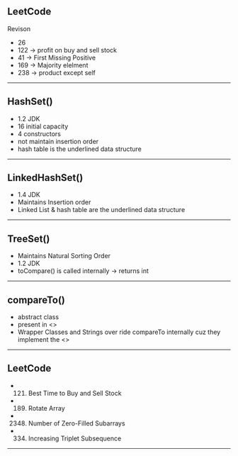 ## LeetCode

Revison

- 26
- 122 -> profit on buy and sell stock
- 41 -> First Missing Positive
- 169 -> Majority elelment
- 238 -> product except self

---

## HashSet()

- 1.2 JDK
- 16 initial capacity
- 4 constructors
- not maintain insertion order
- hash table is the underlined data structure

---

## LinkedHashSet()

- 1.4 JDK
- Maintains Insertion order
- Linked List & hash table are the underlined data structure

---

## TreeSet()

- Maintains Natural Sorting Order
- 1.2 JDK
- toCompare() is called internally -> returns int

---

## compareTo()

- abstract class
- present in <<Comparable>>
- Wrapper Classes and Strings over ride compareTo internally cuz they implement the <<Comparable>>

---

## LeetCode

- 121. Best Time to Buy and Sell Stock
- 189. Rotate Array
- 2348. Number of Zero-Filled Subarrays
- 334. Increasing Triplet Subsequence

---
